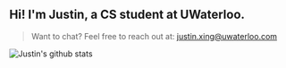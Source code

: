 ## Hi! I'm Justin, a CS student at UWaterloo.

> Want to chat?
Feel free to reach out at: justin.xing@uwaterloo.com

![Justin's github stats](https://github-readme-stats.vercel.app/api?username=justin-xing)
